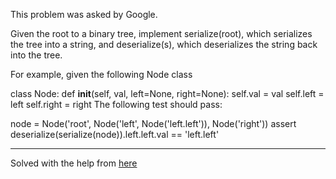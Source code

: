 This problem was asked by Google.

Given the root to a binary tree, implement serialize(root), which serializes the tree into a string, and deserialize(s), which deserializes the string back into the tree.

For example, given the following Node class

class Node:
    def __init__(self, val, left=None, right=None):
        self.val = val
        self.left = left
        self.right = right
The following test should pass:

node = Node('root', Node('left', Node('left.left')), Node('right'))
assert deserialize(serialize(node)).left.left.val == 'left.left'

---------------------------------------------
Solved with the help from [here](https://www.geeksforgeeks.org/serialize-deserialize-binary-tree/)